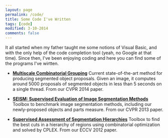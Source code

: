 ```yaml
---
layout: page
permalink: /code/
title: Some Code I've Written
tags: [code]
modified: 3-10-2014
comments: false
---
```



It all started when my father taught me some notions of Visual Basic, and with the only help of the code completion tool (yeah, no Google at that time). Since then, I've been enjoying coding and here you can find some of the programs I've wirtten.

* [**Multiscale Combinatorial Grouping**](http://www.eecs.berkeley.edu/Research/Projects/CS/vision/grouping/mcg/) Current state-of-the-art method for producing segmented object proposals. Given an image, it computes around 5000 proposals of segmented objects in less than 5 seconds on a single thread. From our CVPR 2014 paper.

* [**SEISM: Supervised Evaluation of Image Segmentation Methods**](https://imatge.upc.edu/web/resources/supervised-evaluation-image-segmentation) Toolbox to benchmark image segmentation methods, including our newly-proposed objects and parts measure. From our CVPR 2013 paper.

* [**Supervised Assessment of Segmentation Hierarchies**](https://imatge.upc.edu/web/resources/supervised-assessment-segmentation-hierarchies) Toolbox to find the best cuts in a hierarchy of regions using combinatorial optimization and solved by CPLEX. From our ECCV 2012 paper.
 
